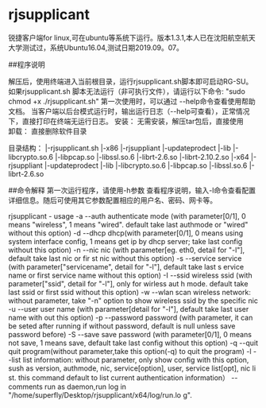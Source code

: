 # rjsupplicant
锐捷客户端for linux,可在ubuntu等系统下运行。版本1.3.1,本人已在沈阳航空航天大学测试过，系统Ubuntu16.04,测试日期2019.09。07。

##程序说明

解压后，使用终端进入当前根目录，运行rjsupplicant.sh脚本即可启动RG-SU。
	如果rjsupplicant.sh 脚本无法运行（非可执行文件），请运行以下命令: "sudo chmod +x ./rjsupplicant.sh"
	第一次使用时，可以通过 --help命令查看使用帮助文档。
	当客户端以后台模式运行时，输出运行日志（--help可查看），正常情况下，直接打印在终端无运行日志。
安装：
	无需安装，解压tar包后，直接使用	
卸载：
	直接删除软件目录
	
目录结构：
	|-rjsupplicant.sh
	|-x86
		|-rjsuppliant
		|-updateprodect
		|-lib
			|-libcrypto.so.6
			|-libpcap.so
			|-libssl.so.6
			|-librt-2.6.so
			|-librt-2.10.2.so
	|-x64
		|-rjsuppliant
		|-updateprodect
		|-lib
			|-libcrypto.so.6
			|-libpcap.so
			|-libssl.so.6
			|-librt-2.6.so
      
##命令解释
第一次运行程序，请使用-h参数 查看程序说明，输入-l命令查看配置详细信息。随后可使用其它参数配置相应的用户名、密码、网卡等。

rjsupplicant - usage
	-a --auth	authenticate mode (with parameter[0/1], 0 means "wireless", 1 means "wired".
                         default take last authmode or "wired" without this option)
	-d --dhcp	dhcp(with parameter[0/1], 0 means using system interface config, 1 means get
                         ip by dhcp server; take last config without this option)
	-n --nic	nic (with parameter[eg. eth0, detail for "-l"], default take last nic or fir
                        st nic without this option)
	-s --service	service (with parameter["servicename", detail for "-l"], default take last s
                        ervice name or first service name without this option)
	-I --ssid	wireless ssid (with parameter["ssid", detail for "-l"], only for wirless aut
                        h mode. default take last ssid or first ssid without this option)
	-w --wlan	scan wireless network: without parameter, take "-n" option to show wireless 
                        ssid by the specific nic
	-u --user	user name (with parameter[detail for "-l"], default take last user name with
                        out this option)
	-p --password	password (with parameter, it can be seted after running if without password,
                         default is null unless save password before)
	-S --save	save password (with parameter[0/1], 0 means not save, 1 means save, default 
                        take last config without this option)
	-q --quit	quit program(without parameter,take this option(-q) to quit the program)
	-l --list	list information: without parameter, only show config with this option, sush
                         as version, authmode, nic, service[option], user, service list[opt], nic li
                        st. this command default to list current authentication information）
	   --comments	run as daemon,run log in "/home/superfly/Desktop/rjsupplicant/x64/log/run.lo
                        g".
